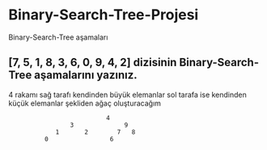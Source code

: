 # Binary-Search-Tree-Projesi
 Binary-Search-Tree aşamaları

## [7, 5, 1, 8, 3, 6, 0, 9, 4, 2] dizisinin Binary-Search-Tree aşamalarını yazınız.

 4 rakamı sağ tarafı kendinden büyük elemanlar sol tarafa ise kendinden küçük elemanlar şekliden ağaç oluşturacağım
 
                               4
                     3              9
                 1       2        7   8 
              0                 6
